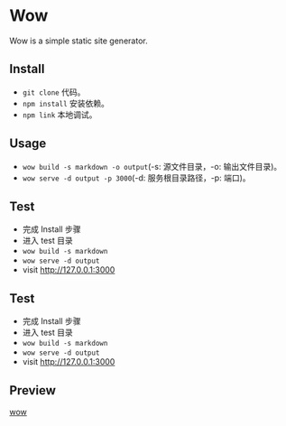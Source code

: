 # Wow

Wow is a simple static site generator.

## Install

- `git clone` 代码。
- `npm install` 安装依赖。
- `npm link` 本地调试。

## Usage

- `wow build -s markdown -o output`(-s: 源文件目录，-o: 输出文件目录)。
- `wow serve -d output -p 3000`(-d: 服务根目录路径，-p: 端口)。

## Test

- 完成 Install 步骤
- 进入 test 目录
- `wow build -s markdown`
- `wow serve -d output`
- visit <http://127.0.0.1:3000>

## Test

- 完成 Install 步骤
- 进入 test 目录
- `wow build -s markdown`
- `wow serve -d output`
- visit <http://127.0.0.1:3000>

## Preview

[wow](//byr-gdp.github.io/wow/index.html)